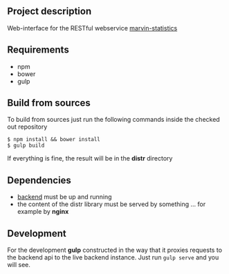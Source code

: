 ## Project description
Web-interface for the RESTful webservice [marvin-statistics](https://github.com/beolnix/marvin-statistics)

## Requirements
* npm
* bower
* gulp

## Build from sources
To build from sources just run the following commands inside the checked out repository
```
$ npm install && bower install
$ gulp build
```
If everything is fine, the result will be in the **distr** directory

## Dependencies
* [backend](https://github.com/beolnix/marvin-statistics) must be up and running
* the content of the distr library must be served by something ... for example by **nginx**
 
## Development
For the development **gulp** constructed in the way that it proxies requests to the backend api to the live backend instance.
Just run `gulp serve` and you will see.  

 

